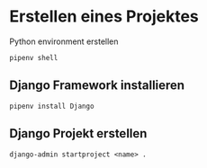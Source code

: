 

# Erstellen eines Projektes

Python environment erstellen

```
pipenv shell 
```

## Django Framework installieren

```
pipenv install Django
```

## Django Projekt erstellen

```
django-admin startproject <name> .
```

